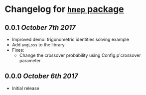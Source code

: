 # Changelog for [`hmep` package](http://hackage.haskell.org/package/hmep)

## 0.0.1 *October 7th 2017*
  * Improved demo: trigonometric identities solving example
  * Add `avgLoss` to the library
  * Fixes:
    * Change the crossover probability using Config.p'crossover parameter

## 0.0.0 *October 6th 2017*
  * Initial release
